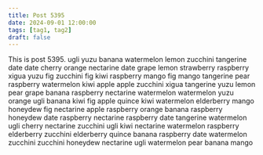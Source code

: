 ```yaml
---
title: Post 5395
date: 2024-09-01 12:00:00
tags: [tag1, tag2]
draft: false
---
```

This is post 5395.
ugli
yuzu
banana
watermelon
lemon
zucchini
tangerine
date
date
cherry
orange
nectarine
date
grape
lemon
strawberry
raspberry
xigua
yuzu
fig
zucchini
fig
kiwi
raspberry
mango
fig
mango
tangerine
pear
raspberry
watermelon
kiwi
apple
apple
zucchini
xigua
tangerine
yuzu
lemon
pear
grape
banana
raspberry
nectarine
watermelon
watermelon
yuzu
orange
ugli
banana
kiwi
fig
apple
quince
kiwi
watermelon
elderberry
mango
honeydew
fig
nectarine
apple
raspberry
orange
banana
raspberry
honeydew
date
raspberry
nectarine
raspberry
date
tangerine
watermelon
ugli
cherry
nectarine
zucchini
ugli
kiwi
nectarine
watermelon
raspberry
elderberry
zucchini
elderberry
quince
banana
raspberry
date
watermelon
zucchini
zucchini
honeydew
nectarine
ugli
watermelon
pear
banana
mango
